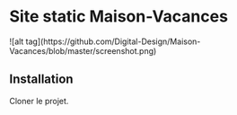 <h1>Site static Maison-Vacances</h1>
![alt tag](https://github.com/Digital-Design/Maison-Vacances/blob/master/screenshot.png)

<h2>Installation</h2>

Cloner le projet.
